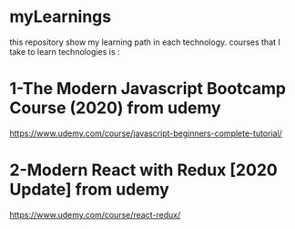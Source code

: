 # myLearnings 
this repository show my learning path in each technology.
courses that I take to learn technologies is :
# 1-The Modern Javascript Bootcamp Course (2020) from udemy
https://www.udemy.com/course/javascript-beginners-complete-tutorial/
# 2-Modern React with Redux [2020 Update] from udemy
https://www.udemy.com/course/react-redux/
